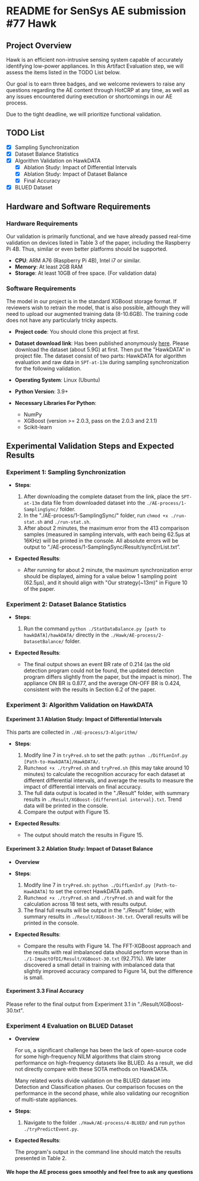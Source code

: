 # README for SenSys AE submission \#77 Hawk

## Project Overview

Hawk is an efficient non-intrusive sensing system capable of accurately identifying low-power appliances. In this Artifact Evaluation step, we will assess the items listed in the TODO List below.

Our goal is to earn three badges, and we welcome reviewers to raise any questions regarding the AE content through HotCRP at any time, as well as any issues encountered during execution or shortcomings in our AE process.

Due to the tight deadline, we will prioritize functional validation.

## TODO List

- [x] Sampling Synchronization
- [x] Dataset Balance Statistics
- [x] Algorithm Validation on HawkDATA
  - [x] Ablation Study: Impact of Differential Intervals
  - [x] Ablation Study: Impact of Dataset Balance
  - [x] Final Accuracy
- [x] BLUED Dataset

## Hardware and Software Requirements

### Hardware Requirements

Our validation is primarily functional, and we have already passed real-time validation on devices listed in Table 3 of the paper, including the Raspberry Pi 4B. Thus, similar or even better platforms should be supported.

- **CPU**: ARM A76 (Raspberry Pi 4B), Intel i7 or similar.
- **Memory**: At least 2GB RAM
- **Storage**: At least 10GB of free space. (For validation data)

### Software Requirements

The model in our project is in the standard XGBoost storage format. If reviewers wish to retrain the model, that is also possible, although they will need to upload our augmented training data (8-10.6GB). The training code does not have any particularly tricky aspects.

- **Project code**: You should clone this project at first.

- **Dataset download link**: Has been published anonymously [here]( https://www.kaggle.com/datasets/anonymous4data/ae-data-hawk). Please download the dataset (about 5.9G) at first. Then put the "HawkDATA" in project file. The dataset consist of two parts: HawkDATA for algorithm evaluation and raw data in `SPT-at-13m` during sampling synchronization for the following validation.

- **Operating System**: Linux (Ubuntu)

- **Python Version**: 3.9+

- **Necessary Libraries For Python**:
  - NumPy
  - XGBoost (version >= 2.0.3, pass on the 2.0.3 and 2.1.1)
  - Scikit-learn

## Experimental Validation Steps and Expected Results

### Experiment 1: Sampling Synchronization

- **Steps**:

  1. After downloading the complete dataset from the link, place the `SPT-at-13m` data file from downloaded dataset into the `./AE-process/1-SamplingSync/` folder.
  2. In the "./AE-process/1-SamplingSync/" folder, run `chmod +x ./run-stat.sh` and `./run-stat.sh`.
  3. After about 2 minutes, the maximum error from the 413 comparison samples (measured in sampling intervals, with each being 62.5µs at 16KHz) will be printed in the console. All absolute errors will be output to “./AE-process/1-SamplingSync/Result/syncErrList.txt”.

- **Expected Results**:

  - After running for about 2 minute, the maximum synchronization error should be displayed, aiming for a value below 1 sampling point (62.5µs), and it should align with "Our strategy(~13m)" in Figure 10 of the paper.

### Experiment 2: Dataset Balance Statistics

- **Steps**:

  1. Run the command `python ./StatDataBalance.py [path to hawkDATA]/hawkDATA/` directly in the `./Hawk/AE-process/2-DatasetBalance/` folder.

- **Expected Results**:
  - The final output shows an event BR rate of 0.214 (as the old detection program could not be found, the updated detection program differs slightly from the paper, but the impact is minor). The appliance ON BR is 0.877, and the average ON-OFF BR is 0.424, consistent with the results in Section 6.2 of the paper.

### Experiment 3: Algorithm Validation on HawkDATA

#### Experiment 3.1 Ablation Study: Impact of Differential Intervals

This parts are collected in  `./AE-process/3-Algorithm/`

- **Steps**:
  1. Modify line 7 in `tryPred.sh` to set the path: `python ./DiffLenInf.py [Path-to-HawkDATA]/HawkDATA/`.
  2. Run`chmod +x ./tryPred.sh` and `tryPred.sh` (this may take around 10 minutes) to calculate the recognition accuracy for each dataset at different differential intervals, and average the results to measure the impact of differential intervals on final accuracy.
  3. The full data output is located in the "./Result" folder, with summary results in `./Result/XGBoost-{differential interval}.txt`. Trend data will be printed in the console.
  4. Compare the output with Figure 15.

- **Expected Results**:
  - The output should match the results in Figure 15.

#### Experiment 3.2 Ablation Study: Impact of Dataset Balance

- **Overview**

- **Steps**:
  1. Modify line 7 in `tryPred.sh`: `python ./DiffLenInf.py [Path-to-HawkDATA]` to set the correct HawkDATA path.
  2. Run`chmod +x ./tryPred.sh` and  `./tryPred.sh` and wait for the calculation across 18 test sets, with results output.
  3. The final full results will be output in the "./Result" folder, with summary results in `./Result/XGBoost-30.txt`. Overall results will be printed in the console.

- **Expected Results**:
  - Compare the results with Figure 14. The FFT-XGBoost approach and the results with real imbalanced data should perform worse than in `./1-ImpactOfDI/Result/XGBoost-30.txt` (92.71%). We later discovered a small detail in training with imbalanced data that slightly improved accuracy compared to Figure 14, but the difference is small.

#### Experiment 3.3 Final Accuracy

  Please refer to the final output from Experiment 3.1 in "./Result/XGBoost-30.txt".
  
### Experiment 4 Evaluation on BLUED Dataset

- **Overview**

  For us, a significant challenge has been the lack of open-source code for some high-frequency NILM algorithms that claim strong performance on high-frequency datasets like BLUED. As a result, we did not directly compare with these SOTA methods on HawkDATA.

  Many related works divide validation on the BLUED dataset into Detection and Classification phases. Our comparison focuses on the performance in the second phase, while also validating our recognition of multi-state appliances.

- **Steps**:
  
  1. Navigate to the folder `./Hawk/AE-process/4-BLUED/` and run `python ./tryPredictEvent.py`.

- **Expected Results**:
  
  The program's output in the command line should match the results presented in Table 2.

#### We hope the AE process goes smoothly and feel free to ask any questions
